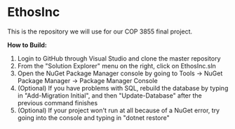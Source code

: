 # EthosInc
This is the repository we will use for our COP 3855 final project.

**How to Build:**
<ol>
  <li>Login to GitHub through Visual Studio and clone the master repository</li>
  <li>From the "Solution Explorer" menu on the right, click on EthosInc.sln</li>
  <li>Open the NuGet Package Manager console by going to Tools -> NuGet Package Manager -> Package Manager Console</li>
  <li> (Optional) If you have problems with SQL, rebuild the database by typing in "Add-Migration Initial", and then "Update-Database" after the previous command finishes</li>
  <li> (Optional) If your project won't run at all because of a NuGet error, try going into the console and typing in "dotnet restore"</li>
</ol>
